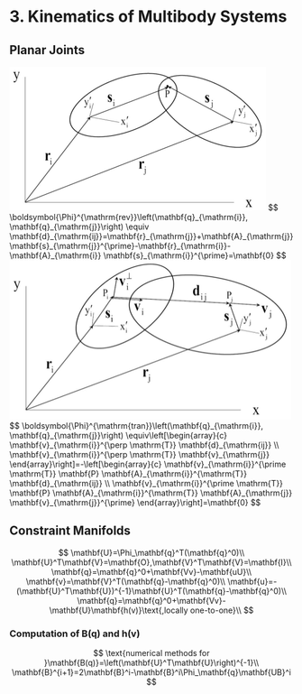 # 3. Kinematics of Multibody Systems

## Planar Joints

<img src="../img/Revolute Constraint.png" alt="image-20230727145053130" style="zoom:50%;" />
$$
\boldsymbol{\Phi}^{\mathrm{rev}}\left(\mathbf{q}_{\mathrm{i}}, \mathbf{q}_{\mathrm{j}}\right) \equiv \mathbf{d}_{\mathrm{ij}}=\mathbf{r}_{\mathrm{j}}+\mathbf{A}_{\mathrm{j}} \mathbf{s}_{\mathrm{j}}^{\prime}-\mathbf{r}_{\mathrm{i}}-\mathbf{A}_{\mathrm{i}} \mathbf{s}_{\mathrm{i}}^{\prime}=\mathbf{0}
$$
<img src="../img/Translational Constraint.png" alt="image-20230727145310335" style="zoom:50%;" />
$$
\boldsymbol{\Phi}^{\mathrm{tran}}\left(\mathbf{q}_{\mathrm{i}}, \mathbf{q}_{\mathrm{j}}\right) \equiv\left[\begin{array}{c}
\mathbf{v}_{\mathrm{i}}^{\perp \mathrm{T}} \mathbf{d}_{\mathrm{ij}} \\
\mathbf{v}_{\mathrm{i}}^{\perp \mathrm{T}} \mathbf{v}_{\mathrm{j}}
\end{array}\right]=-\left[\begin{array}{c}
\mathbf{v}_{\mathrm{i}}^{\prime \mathrm{T}} \mathbf{P} \mathbf{A}_{\mathrm{i}}^{\mathrm{T}} \mathbf{d}_{\mathrm{ij}} \\
\mathbf{v}_{\mathrm{i}}^{\prime \mathrm{T}} \mathbf{P} \mathbf{A}_{\mathrm{i}}^{\mathrm{T}} \mathbf{A}_{\mathrm{j}} \mathbf{v}_{\mathrm{j}}^{\prime}
\end{array}\right]=\mathbf{0}
$$

## Constraint Manifolds

$$
\mathbf{U}=\Phi_\mathbf{q}^T(\mathbf{q}^0)\\
\mathbf{U}^T\mathbf{V}=\mathbf{O},\mathbf{V}^T\mathbf{V}=\mathbf{I}\\
\mathbf{q}=\mathbf{q}^0+\mathbf{Vv}-\mathbf{uU}\\
\mathbf{v}=\mathbf{V}^T(\mathbf{q}-\mathbf{q}^0)\\
\mathbf{u}=-(\mathbf{U}^T\mathbf{U})^{-1}\mathbf{U}^T(\mathbf{q}-\mathbf{q}^0)\\
\mathbf{q}=\mathbf{q}^0+\mathbf{Vv}-\mathbf{U}\mathbf{h(v)}\text{,locally one-to-one}\\
$$

### Computation of $\mathbf{B(q)}$ and $\mathbf{h(v)}$

$$
\text{numerical methods for }\mathbf{B(q)}=\left(\mathbf{U}^T\mathbf{U}\right)^{-1}\\
\mathbf{B}^{i+1}=2\mathbf{B}^i-\mathbf{B}^i\Phi_\mathbf{q}\mathbf{UB}^i
$$

